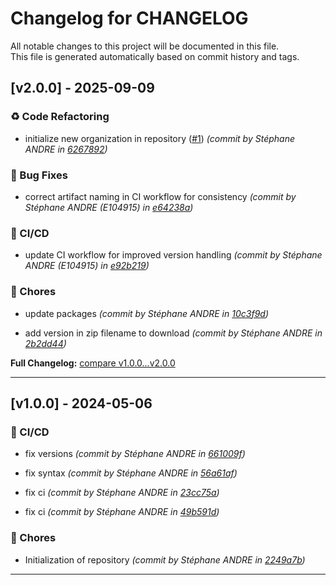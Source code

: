 # Changelog for CHANGELOG

All notable changes to this project will be documented in this file.  
This file is generated automatically based on commit history and tags.




## [v2.0.0] - 2025-09-09


### ♻️ Code Refactoring

- initialize new organization in repository ([#1](https://github.com/sandre58/MyIconCreator/issues/1)) *(commit by Stéphane ANDRE in [6267892](https://github.com/sandre58/MyIconCreator/commit/62678928b8103695c701a8d83c102aab3ed07765))*


### 🐛 Bug Fixes

- correct artifact naming in CI workflow for consistency *(commit by Stéphane ANDRE (E104915) in [e64238a](https://github.com/sandre58/MyIconCreator/commit/e64238a37e00f1bc6a42d7370e1d0368270bd302))*


### 👷 CI/CD

- update CI workflow for improved version handling *(commit by Stéphane ANDRE (E104915) in [e92b219](https://github.com/sandre58/MyIconCreator/commit/e92b219ee39499f275d8a3f3b4a4bc30f501cb64))*


### 🔧 Chores

- update packages *(commit by Stéphane ANDRE in [10c3f9d](https://github.com/sandre58/MyIconCreator/commit/10c3f9da8e83a37914e1941b0780be8f57700e63))*

- add version in zip filename to download *(commit by Stéphane ANDRE in [2b2dd44](https://github.com/sandre58/MyIconCreator/commit/2b2dd44fecb51dfc79abae9d9dd42aa53bf41b5b))*










**Full Changelog:** [compare v1.0.0...v2.0.0](https://github.com/sandre58/MyIconCreator/compare/v1.0.0...v2.0.0)


---

## [v1.0.0] - 2024-05-06


### 👷 CI/CD

- fix versions *(commit by Stéphane ANDRE in [661009f](https://github.com/sandre58/MyIconCreator/commit/661009f6beb5f12eb9563122e0281be78081557f))*

- fix syntax *(commit by Stéphane ANDRE in [56a61af](https://github.com/sandre58/MyIconCreator/commit/56a61af987094b0afedcd79ccf699cbd8b92ef58))*

- fix ci *(commit by Stéphane ANDRE in [23cc75a](https://github.com/sandre58/MyIconCreator/commit/23cc75a6c24cd59091a49a50460b83f56988da43))*

- fix ci *(commit by Stéphane ANDRE in [49b591d](https://github.com/sandre58/MyIconCreator/commit/49b591d665438b1998288256cc74ad56d237b0ca))*


### 🔧 Chores

- Initialization of repository *(commit by Stéphane ANDRE in [2249a7b](https://github.com/sandre58/MyIconCreator/commit/2249a7bba206e0656eaa4ad706c636f662a9a324))*











---

